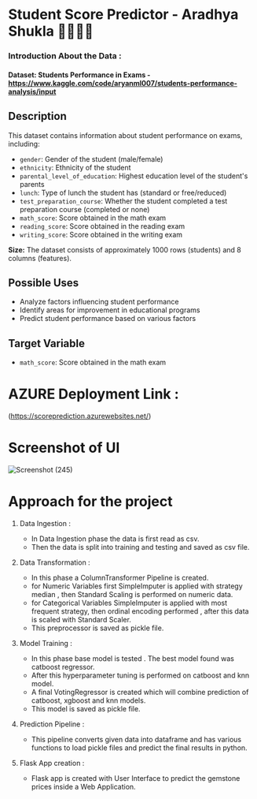 # Student Score Predictor - Aradhya Shukla 🧑🏻‍🎓🌟

### Introduction About the Data :

#### Dataset: Students Performance in Exams - https://www.kaggle.com/code/aryanml007/students-performance-analysis/input

## Description

This dataset contains information about student performance on exams, including:

- `gender`: Gender of the student (male/female)
- `ethnicity`: Ethnicity of the student
- `parental_level_of_education`: Highest education level of the student's parents
- `lunch`: Type of lunch the student has (standard or free/reduced)
- `test_preparation_course`: Whether the student completed a test preparation course (completed or none)
- `math_score`: Score obtained in the math exam
- `reading_score`: Score obtained in the reading exam
- `writing_score`: Score obtained in the writing exam

**Size:** The dataset consists of approximately 1000 rows (students) and 8 columns (features).

## Possible Uses

- Analyze factors influencing student performance
- Identify areas for improvement in educational programs
- Predict student performance based on various factors

## Target Variable

- `math_score`: Score obtained in the math exam

# AZURE Deployment Link :

(https://scoreprediction.azurewebsites.net/)

# Screenshot of UI

![Screenshot (245)](https://github.com/user-attachments/assets/52078efb-f9c6-4778-b6ec-668d42283705)


# Approach for the project 

1. Data Ingestion : 
    * In Data Ingestion phase the data is first read as csv. 
    * Then the data is split into training and testing and saved as csv file.

2. Data Transformation : 
    * In this phase a ColumnTransformer Pipeline is created.
    * for Numeric Variables first SimpleImputer is applied with strategy median , then Standard Scaling is performed on numeric data.
    * for Categorical Variables SimpleImputer is applied with most frequent strategy, then ordinal encoding performed , after this data is scaled with Standard Scaler.
    * This preprocessor is saved as pickle file.

3. Model Training : 
    * In this phase base model is tested . The best model found was catboost regressor.
    * After this hyperparameter tuning is performed on catboost and knn model.
    * A final VotingRegressor is created which will combine prediction of catboost, xgboost and knn models.
    * This model is saved as pickle file.

4. Prediction Pipeline : 
    * This pipeline converts given data into dataframe and has various functions to load pickle files and predict the final results in python.

5. Flask App creation : 
    * Flask app is created with User Interface to predict the gemstone prices inside a Web Application.

